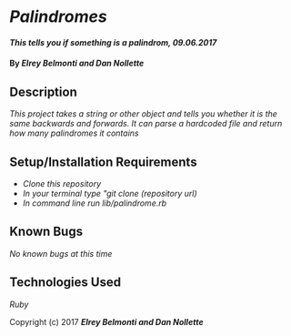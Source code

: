 # _Palindromes_

#### _This tells you if something is a palindrom, 09.06.2017_

#### By _**Elrey Belmonti and Dan Nollette**_

## Description

_This project takes a string or other object and tells you whether it is the same backwards and forwards. It can parse a hardcoded file and return how many palindromes it contains_

## Setup/Installation Requirements

* _Clone this repository_
* _In your terminal type "git clone (repository url)_
* _In command line run lib/palindrome.rb_


## Known Bugs

_No known bugs at this time_

## Technologies Used

_Ruby_

Copyright (c) 2017 **_Elrey Belmonti and Dan Nollette_**
